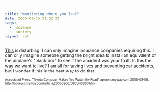 ```yaml
---

title: "monitoring where you look"
date: 2005-09-06 21:52:32
tags:
  -  science
  -  society
layout: rut
---
```


<p><a href="http://apnews.myway.com/article/20050906/D8CENSB80.html">This</a> is disturbing.  I can only imagine insurance companies requiring this.  I can only imagine someone getting the bright idea to install an equivalent of the airplane's "black box" to see if the accident was your fault.  Is this the way we want to live?  I am all for saving lives and preventing car accidents, but I wonder if this is the best way to do that.</p>  <font size="-2"> Associated Press. "Toyota Computer Makes You Watch the Road" apnews.myway.com 2005-09-06. http://apnews.myway.com/article/20050906/D8CENSB80.html  </font>

